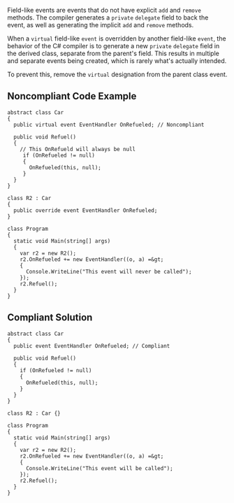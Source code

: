 
Field-like events are events that do not have explicit `add` and `remove` methods. The compiler generates a `private` `delegate` field to back the event, as well as generating the implicit `add` and `remove` methods.

When a `virtual` field-like `event` is overridden by another field-like `event`, the behavior of the C# compiler is to generate a new `private` `delegate` field in the derived class, separate from the parent's field. This results in multiple and separate events being created, which is rarely what's actually intended.

To prevent this, remove the `virtual` designation from the parent class event.

## Noncompliant Code Example


    abstract class Car
    {
      public virtual event EventHandler OnRefueled; // Noncompliant
    
      public void Refuel()
      {
        // This OnRefueld will always be null
         if (OnRefueled != null)
         {
           OnRefueled(this, null);
         }
      }
    }
    
    class R2 : Car
    {
      public override event EventHandler OnRefueled;
    }
    
    class Program
    {
      static void Main(string[] args)
      {
        var r2 = new R2();
        r2.OnRefueled += new EventHandler((o, a) =&gt;
        {
          Console.WriteLine("This event will never be called");
        });
        r2.Refuel();
      }
    }


## Compliant Solution


    abstract class Car
    {
      public event EventHandler OnRefueled; // Compliant
    
      public void Refuel()
      {
        if (OnRefueled != null)
        {
          OnRefueled(this, null);
        }
      }
    }
    
    class R2 : Car {}
    
    class Program
    {
      static void Main(string[] args)
      {
        var r2 = new R2();
        r2.OnRefueled += new EventHandler((o, a) =&gt;
        {
          Console.WriteLine("This event will be called");
        });
        r2.Refuel();
      }
    }

